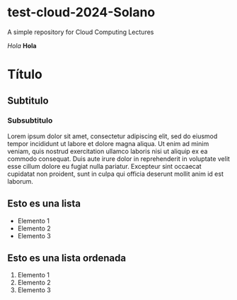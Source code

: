 # test-cloud-2024-Solano
A simple repository for Cloud Computing Lectures

*Hola*
**Hola**

# Título 
## Subtitulo 
### Subsubtitulo 

Lorem ipsum dolor sit amet, consectetur adipiscing elit, sed do eiusmod tempor incididunt ut labore et dolore magna aliqua. Ut enim ad minim veniam, quis nostrud exercitation ullamco laboris nisi ut aliquip ex ea commodo consequat. Duis aute irure dolor in reprehenderit in voluptate velit esse cillum dolore eu fugiat nulla pariatur. Excepteur sint occaecat cupidatat non proident, sunt in culpa qui officia deserunt mollit anim id est laborum.

## Esto es una lista 
- Elemento 1
- Elemento 2
- Elemento 3

## Esto es una lista ordenada
1. Elemento 1
2. Elemento 2
3. Elemento 3
